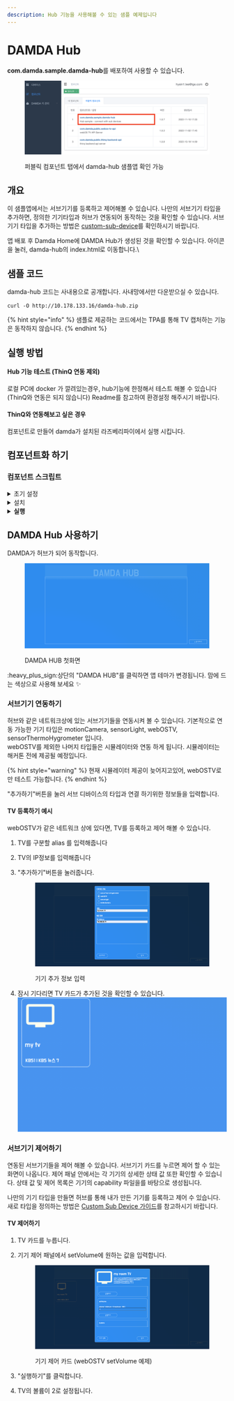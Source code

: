 ```yaml
---
description: Hub 기능을 사용해볼 수 있는 샘플 예제입니다
---
```


# DAMDA Hub

**com.damda.sample.damda-hub**를 배포하여 사용할 수 있습니다.&#x20;

<figure><img src="../../.gitbook/assets/image (3).png" alt=""><figcaption><p>퍼블릭 컴포넌트 탭에서 damda-hub 샘플앱 확인 가능</p></figcaption></figure>

## 개요

이 샘플앱에서는 서브기기를 등록하고 제어해볼 수 있습니다. 나만의 서브기기 타입을 추가하면, 정의한 기기타입과 허브가 연동되어 동작하는 것을 확인할 수 있습니다. 서브기기 타입을 추가하는 방법은 [custom-sub-device](../../fundamentals/damda-device/custom-sub-device/ "mention")를 확인하시기 바랍니다.

앱 배포 후 Damda Home에 DAMDA Hub가 생성된 것을 확인할 수 있습니다. 아이콘을 눌러, damda-hub의 index.html로 이동합니다.\


## 샘플 코드

damda-hub 코드는 사내용으로 공개합니다. 사내망에서만 다운받으실 수 있습니다.

```shell
curl -O http://10.178.133.16/damda-hub.zip
```

{% hint style="info" %}
샘플로 제공하는 코드에서는 TPA를 통해 TV 캡처하는 기능은 동작하지 않습니다.
{% endhint %}



## 실행 방법

#### Hub 기능 테스트 (ThinQ 연동 제외)

로컬 PC에 docker 가 깔려있는경우, hub기능에 한정해서 테스트 해볼 수 있습니다 (ThinQ와 연동은 되지 않습니다) Readme를 참고하여 환경설정 해주시기 바랍니다.

#### ThinQ와 연동해보고 싶은 경우

컴포넌트로 만들어 damda가 설치된 라즈베리파이에서 실행 시킵니다.



## 컴포넌트화 하기

### 컴포넌트 스크립트&#x20;

<details>

<summary>초기 설정</summary>

#### Script&#x20;

```
python3 -m venv /damda/venv/damda-hub)
```

```
docker pull rabbitmq:management
```

```
docker pull redis
```

#### RequiresPrivilege

* true

#### Timeout

* 600

</details>

<details>

<summary>설치</summary>

#### 환경 변수

* VIRTUAL\_ENV&#x20;

#### Script&#x20;

```
docker-compose -f {root}/damda-hub/docker-compose.yml down
```

```
docker-compose -f {root}/damda-hub/docker-compose.yml up -d
```

```
sh {root}/damda-hub/hub-init.sh {root}/damda-hub
```

#### RequiresPrivilege

* true

#### Timeout

* 600

</details>

<details>

<summary><strong>실행</strong></summary>

#### 환경 변수

* VIRTUAL\_ENV&#x20;

#### Script&#x20;

```
	bash {root}/damda-hub/start-hub.sh {root}/damda-hub
```

#### RequiresPrivilege

* true

#### Timeout

* 600

</details>



## DAMDA Hub 사용하기

DAMDA가 허브가 되어 동작합니다.&#x20;

<figure><img src="../../.gitbook/assets/image.png" alt=""><figcaption><p>DAMDA HUB 첫화면</p></figcaption></figure>

:heavy\_plus\_sign:상단의 "DAMDA HUB"를 클릭하면 앱 테마가 변경됩니다. 맘에 드는 색상으로 사용해 보세요 :sparkles:

### 서브기기 연동하기

허브와 같은 네트워크상에 있는 서브기기들을 연동시켜 볼 수 있습니다. 기본적으로 연동 가능한 기기 타입은 motionCamera, sensorLight, webOSTV, sensorThermoHygrometer 입니다.\
webOSTV를 제외한 나머지 타입들은 시뮬레이터와 연동 하게 됩니다. 시뮬레이터는 해커톤 전에 제공될 예정입니다.&#x20;

{% hint style="warning" %}
현재 시뮬레이터 제공이 늦어지고있어, webOSTV로만 테스트 가능합니다.
{% endhint %}

"추가하기"버튼을 눌러 서브 디바이스의 타입과 연결 하기위한 정보들을 입력합니다.

#### TV 등록하기 예시&#x20;

webOSTV가 같은 네트워크 상에 있다면, TV를 등록하고 제어 해볼 수 있습니다.&#x20;

1. TV를 구분할 alias 를 입력해줍니다
2. TV의 IP정보를 입력해줍니다
3.  "추가하기"버튼을 눌러줍니다.

    <figure><img src="../../.gitbook/assets/image (2) (3).png" alt=""><figcaption><p>기기 추가 정보 입력</p></figcaption></figure>
4. 잠시 기다리면 TV 카드가 추가된 것을 확인할 수 있습니다.\
   ![](<../../.gitbook/assets/image (12) (3).png>)

### 서브기기 제어하기

연동된 서브기기들을 제어 해볼 수 있습니다. 서브기기 카드를 누르면 제어 할 수 있는 화면이 나옵니다. 제어 패널 안에서는 각 기기의 상세한 상태 값 또한 확인할 수 있습니다. 상태 값 및 제어 목록은 기기의 capability 파일을를 바탕으로 생성됩니다.

나만의 기기 타입을 만들면 허브를 통해 내가 만든 기기를 등록하고 제어  수 있습니다. \
새로 타입을 정의하는 방법은 [Custom Sub Device 가이드](../../fundamentals/damda-device/custom-sub-device/)를 참고하시기 바랍니다.

#### TV 제어하기

1. TV 카드를 누릅니다.&#x20;
2.  기기 제어 패널에서 setVolume에 원하는 값을 입력합니다.&#x20;

    <figure><img src="../../.gitbook/assets/image (14).png" alt=""><figcaption><p>기기 제어 카드 (webOSTV setVolume 예제)</p></figcaption></figure>
3. "실행하기"를 클릭합니다.&#x20;
4. TV의 볼륨이 2로 설정됩니다.&#x20;
